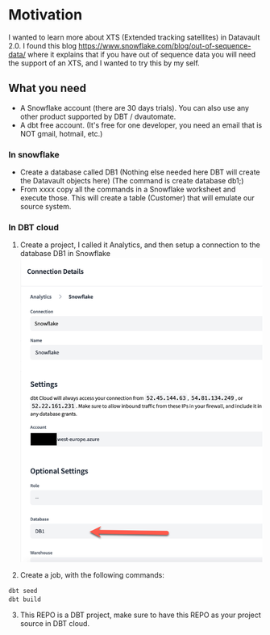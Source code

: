 # Motivation

I wanted to learn more about XTS (Extended tracking satellites) in Datavault 2.0. I found this blog <https://www.snowflake.com/blog/out-of-sequence-data/> where it explains that if you have out of sequence data you will need the support of an XTS, and I wanted to try this by my self.

## What you need

- A Snowflake account (there are 30 days trials). You can also use any other product supported by DBT / dvautomate.
- A dbt free account. (It's free for one developer, you need an email that is NOT gmail, hotmail, etc.)

### In snowflake

- Create a database called DB1 (Nothing else needed here DBT will create the Datavault objects here) (The command is create database db1;)
- From xxxx copy all the commands in a Snowflake worksheet and execute those. This will create a table (Customer) that will emulate our source system.

### In DBT cloud

1. Create a project, I called it Analytics, and then setup a connection to the database DB1 in Snowflake
![Connection and project in DBT cloud](media/snowflake_connection.png)

2. Create a job, with the following commands:

```python
dbt seed
dbt build
```

3. This REPO is a DBT project, make sure to have this REPO as your project source in DBT cloud.


